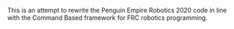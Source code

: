 This is an attempt to rewrite the Penguin Empire Robotics 2020 code in line with the Command Based framework for FRC robotics programming. 
